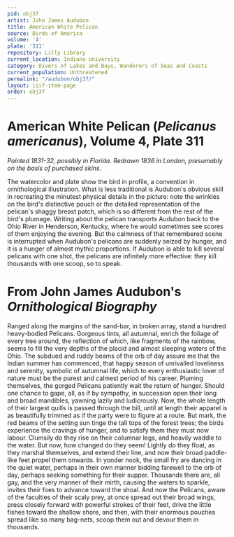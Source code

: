 ```yaml
---
pid: obj37
artist: John James Audubon
title: American White Pelican
source: Birds of America
volume: '4'
plate: '311'
repository: Lilly Library
current_location: Indiana University
category: Divers of Lakes and Bays, Wanderers of Seas and Coasts
current_population: Unthreatened
permalink: "/audubon/obj37/"
layout: iiif-item-page
order: obj37
---
```


# American White Pelican (_Pelicanus americanus_), Volume 4, Plate 311

_Painted 1831-32, possibly in Florida. Redrawn 1836 in London, presumably on the basis of purchased skins._

The watercolor and plate show the bird in profile, a convention in ornithological illustration. What is less traditional is Audubon's obvious skill in recreating the minutest physical details in the picture: note the wrinkles on the bird's distinctive pouch or the detailed representation of the pelican's shaggy breast patch, which is so different from the rest of the bird's plumage. Writing about the pelican transports Audubon back to the Ohio River in Henderson, Kentucky, where he would sometimes see scores of them enjoying the evening. But the calmness of that remembered scene is interrupted when Audubon's pelicans are suddenly seized by hunger, and it is a hunger of almost mythic proportions. If Audubon is able to kill several pelicans with one shot, the pelicans are infinitely more effective: they kill thousands with one scoop, so to speak.

# From John James Audubon's _Ornithological Biography_

Ranged along the margins of the sand-bar, in broken array, stand a hundred heavy-bodied Pelicans. Gorgeous tints, all autumnal, enrich the foliage of every tree around, the reflection of which, like fragments of the rainbow, seems to fill the very depths of the placid and almost sleeping waters of the Ohio. The subdued and ruddy beams of the orb of day assure me that the Indian summer has commenced, that happy season of unrivalled loveliness and serenity, symbolic of autumnal life, which to every enthusiastic lover of nature must be the purest and calmest period of his career. Pluming themselves, the gorged Pelicans patiently wait the return of hunger. Should one chance to gape, all, as if by sympathy, in succession open their long and broad mandibles, yawning lazily and ludicrously. Now, the whole length of their largest quills is passed through the bill, until at length their apparel is as beautifully trimmed as if the party were to figure at a route. But mark, the red beams of the setting sun tinge the tall tops of the forest trees; the birds experience the cravings of hunger, and to satisfy them they must now labour. Clumsily do they rise on their columnar legs, and heavily waddle to the water. But now, how changed do they seem! Lightly do they float, as they marshal themselves, and extend their line, and now their broad paddle-like feet propel them onwards. In yonder nook, the small fry are dancing in the quiet water, perhaps in their own manner bidding farewell to the orb of day, perhaps seeking something for their supper. Thousands there are, all gay, and the very manner of their mirth, causing the waters to sparkle, invites their foes to advance toward the shoal. And now the Pelicans, aware of the faculties of their scaly prey, at once spread out their broad wings, press closely forward with powerful strokes of their feet, drive the little fishes toward the shallow shore, and then, with their enormous pouches spread like so many bag-nets, scoop them out and devour them in thousands.
